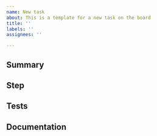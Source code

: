 ```yaml
---
name: New task
about: This is a template for a new task on the board
title: ''
labels: ''
assignees: ''

---
```


## Summary
<!-- What needs to be done? -->

## Step
<!-- What changes need to be made and where? This may not always be known specifically, but the task should include as much detail as possible.. -->

## Tests
<!-- What test cases need to be written? -->

## Documentation
<!-- Is there any documentation that needs to be created or updated? -->
